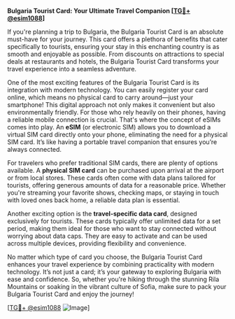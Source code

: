 **Bulgaria Tourist Card: Your Ultimate Travel Companion [[TG💪+ @esim1088](https://t.me/s/esim1088)]**

If you're planning a trip to Bulgaria, the Bulgaria Tourist Card is an absolute must-have for your journey. This card offers a plethora of benefits that cater specifically to tourists, ensuring your stay in this enchanting country is as smooth and enjoyable as possible. From discounts on attractions to special deals at restaurants and hotels, the Bulgaria Tourist Card transforms your travel experience into a seamless adventure.

One of the most exciting features of the Bulgaria Tourist Card is its integration with modern technology. You can easily register your card online, which means no physical card to carry around—just your smartphone! This digital approach not only makes it convenient but also environmentally friendly. For those who rely heavily on their phones, having a reliable mobile connection is crucial. That's where the concept of eSIMs comes into play. An **eSIM** (or electronic SIM) allows you to download a virtual SIM card directly onto your phone, eliminating the need for a physical SIM card. It’s like having a portable travel companion that ensures you’re always connected.

For travelers who prefer traditional SIM cards, there are plenty of options available. A **physical SIM card** can be purchased upon arrival at the airport or from local stores. These cards often come with data plans tailored for tourists, offering generous amounts of data for a reasonable price. Whether you're streaming your favorite shows, checking maps, or staying in touch with loved ones back home, a reliable data plan is essential.

Another exciting option is the **travel-specific data card**, designed exclusively for tourists. These cards typically offer unlimited data for a set period, making them ideal for those who want to stay connected without worrying about data caps. They are easy to activate and can be used across multiple devices, providing flexibility and convenience.

No matter which type of card you choose, the Bulgaria Tourist Card enhances your travel experience by combining practicality with modern technology. It’s not just a card; it’s your gateway to exploring Bulgaria with ease and confidence. So, whether you're hiking through the stunning Rila Mountains or soaking in the vibrant culture of Sofia, make sure to pack your Bulgaria Tourist Card and enjoy the journey!

[[TG💪+ @esim1088](https://t.me/s/esim1088) ![Image](https://i.postimg.cc/Y0z9fWf4/image.png)]